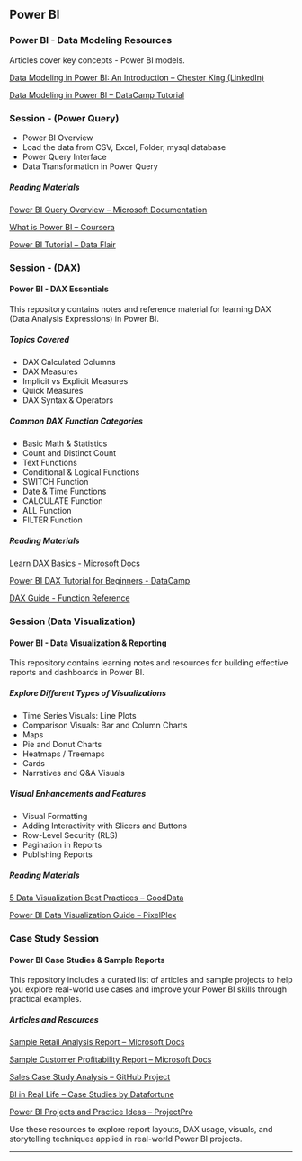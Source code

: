 ## Power BI
 
### Power BI - Data Modeling Resources

Articles cover key concepts - Power BI models.

[Data Modeling in Power BI: An Introduction – Chester King (LinkedIn)](https://www.linkedin.com/pulse/data-modeling-power-bi-introduction-chester-king/)

[Data Modeling in Power BI – DataCamp Tutorial](https://www.datacamp.com/tutorial/data-modeling-in-power-bi-tutorial)

### Session - (Power Query)

- Power BI Overview 
- Load the data from CSV, Excel, Folder, mysql database
- Power Query Interface
- Data Transformation in Power Query

##### Reading Materials 

[Power BI Query Overview – Microsoft Documentation](https://learn.microsoft.com/en-us/power-bi/transform-model/desktop-query-overview)

[What is Power BI – Coursera](https://www.coursera.org/articles/what-is-power-bi)

[Power BI Tutorial – Data Flair](https://data-flair.training/blogs/power-bi-tutorial/)

### Session - (DAX)

#### Power BI - DAX Essentials 

This repository contains notes and reference material for learning DAX (Data Analysis Expressions) in Power BI.

##### Topics Covered

- DAX Calculated Columns
- DAX Measures
- Implicit vs Explicit Measures
- Quick Measures
- DAX Syntax & Operators

##### Common DAX Function Categories

- Basic Math & Statistics  
- Count and Distinct Count  
- Text Functions  
- Conditional & Logical Functions  
- SWITCH Function  
- Date & Time Functions  
- CALCULATE Function  
- ALL Function  
- FILTER Function  

##### Reading Materials 

[Learn DAX Basics - Microsoft Docs](https://learn.microsoft.com/en-us/power-bi/transform-model/desktop-quickstart-learn-dax-basics)
  
[Power BI DAX Tutorial for Beginners - DataCamp](https://www.datacamp.com/tutorial/power-bi-dax-tutorial-for-beginners)  

[DAX Guide - Function Reference](https://dax.guide/)

### Session (Data Visualization)

#### Power BI - Data Visualization & Reporting

This repository contains learning notes and resources for building effective reports and dashboards in Power BI.

##### Explore Different Types of Visualizations

- Time Series Visuals: Line Plots
- Comparison Visuals: Bar and Column Charts
- Maps
- Pie and Donut Charts
- Heatmaps / Treemaps
- Cards
- Narratives and Q&A Visuals

##### Visual Enhancements and Features

- Visual Formatting
- Adding Interactivity with Slicers and Buttons
- Row-Level Security (RLS)
- Pagination in Reports
- Publishing Reports

##### Reading Materials 

[5 Data Visualization Best Practices – GoodData](https://www.gooddata.com/blog/5-data-visualization-best-practices/)  

[Power BI Data Visualization Guide – PixelPlex](https://pixelplex.io/blog/power-bi-data-visualization/)

### Case Study Session

#### Power BI Case Studies & Sample Reports

This repository includes a curated list of articles and sample projects to help you explore real-world use cases and improve your Power BI skills through practical examples.

##### Articles and Resources

[Sample Retail Analysis Report – Microsoft Docs](https://learn.microsoft.com/en-us/power-bi/create-reports/sample-retail-analysis)

[Sample Customer Profitability Report – Microsoft Docs](https://learn.microsoft.com/en-us/power-bi/create-reports/sample-customer-profitability)

[Sales Case Study Analysis – GitHub Project](https://github.com/aisha305/Sales-Case-Study-Analysis-)

[BI in Real Life – Case Studies by Datafortune](https://datafortune.com/bi-in-real-life-case-studies-showcasing-the-impact-of-business-intelligence-services/)

[Power BI Projects and Practice Ideas – ProjectPro](https://www.projectpro.io/article/power-bi-microsoft-projects-examples-and-ideas-for-practice/533)

Use these resources to explore report layouts, DAX usage, visuals, and storytelling techniques applied in real-world Power BI projects.

---



